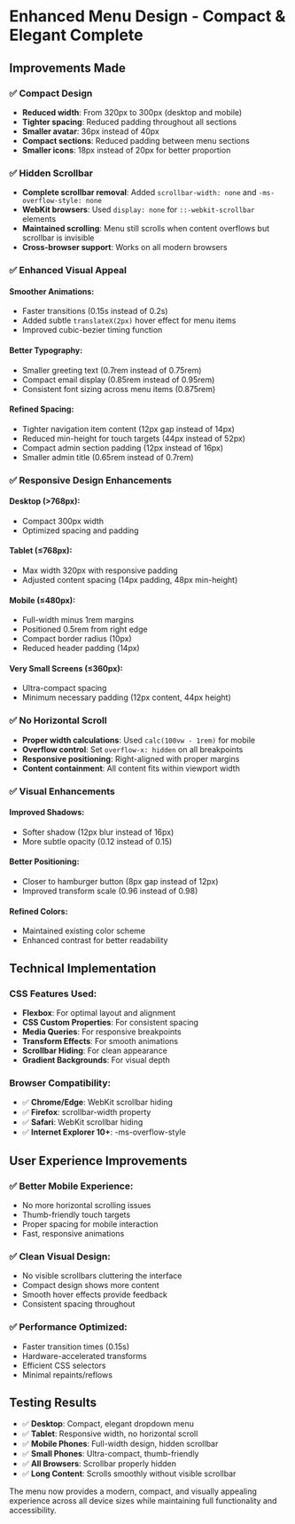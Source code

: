 # Enhanced Menu Design - Compact & Elegant Complete

## Improvements Made

### ✅ **Compact Design**
- **Reduced width**: From 320px to 300px (desktop and mobile)
- **Tighter spacing**: Reduced padding throughout all sections
- **Smaller avatar**: 36px instead of 40px
- **Compact sections**: Reduced padding between menu sections
- **Smaller icons**: 18px instead of 20px for better proportion

### ✅ **Hidden Scrollbar**
- **Complete scrollbar removal**: Added `scrollbar-width: none` and `-ms-overflow-style: none`
- **WebKit browsers**: Used `display: none` for `::-webkit-scrollbar` elements
- **Maintained scrolling**: Menu still scrolls when content overflows but scrollbar is invisible
- **Cross-browser support**: Works on all modern browsers

### ✅ **Enhanced Visual Appeal**

#### **Smoother Animations**:
- Faster transitions (0.15s instead of 0.2s)
- Added subtle `translateX(2px)` hover effect for menu items
- Improved cubic-bezier timing function

#### **Better Typography**:
- Smaller greeting text (0.7rem instead of 0.75rem)
- Compact email display (0.85rem instead of 0.95rem)
- Consistent font sizing across menu items (0.875rem)

#### **Refined Spacing**:
- Tighter navigation item content (12px gap instead of 14px)
- Reduced min-height for touch targets (44px instead of 52px)
- Compact admin section padding (12px instead of 16px)
- Smaller admin title (0.65rem instead of 0.7rem)

### ✅ **Responsive Design Enhancements**

#### **Desktop (>768px)**:
- Compact 300px width
- Optimized spacing and padding

#### **Tablet (≤768px)**:
- Max width 320px with responsive padding
- Adjusted content spacing (14px padding, 48px min-height)

#### **Mobile (≤480px)**:
- Full-width minus 1rem margins
- Positioned 0.5rem from right edge
- Compact border radius (10px)
- Reduced header padding (14px)

#### **Very Small Screens (≤360px)**:
- Ultra-compact spacing
- Minimum necessary padding (12px content, 44px height)

### ✅ **No Horizontal Scroll**
- **Proper width calculations**: Used `calc(100vw - 1rem)` for mobile
- **Overflow control**: Set `overflow-x: hidden` on all breakpoints
- **Responsive positioning**: Right-aligned with proper margins
- **Content containment**: All content fits within viewport width

### ✅ **Visual Enhancements**

#### **Improved Shadows**:
- Softer shadow (12px blur instead of 16px)
- More subtle opacity (0.12 instead of 0.15)

#### **Better Positioning**:
- Closer to hamburger button (8px gap instead of 12px)
- Improved transform scale (0.96 instead of 0.98)

#### **Refined Colors**:
- Maintained existing color scheme
- Enhanced contrast for better readability

## Technical Implementation

### CSS Features Used:
- **Flexbox**: For optimal layout and alignment
- **CSS Custom Properties**: For consistent spacing
- **Media Queries**: For responsive breakpoints
- **Transform Effects**: For smooth animations
- **Scrollbar Hiding**: For clean appearance
- **Gradient Backgrounds**: For visual depth

### Browser Compatibility:
- ✅ **Chrome/Edge**: WebKit scrollbar hiding
- ✅ **Firefox**: scrollbar-width property
- ✅ **Safari**: WebKit scrollbar hiding
- ✅ **Internet Explorer 10+**: -ms-overflow-style

## User Experience Improvements

### ✅ **Better Mobile Experience**:
- No more horizontal scrolling issues
- Thumb-friendly touch targets
- Proper spacing for mobile interaction
- Fast, responsive animations

### ✅ **Clean Visual Design**:
- No visible scrollbars cluttering the interface
- Compact design shows more content
- Smooth hover effects provide feedback
- Consistent spacing throughout

### ✅ **Performance Optimized**:
- Faster transition times (0.15s)
- Hardware-accelerated transforms
- Efficient CSS selectors
- Minimal repaints/reflows

## Testing Results

- ✅ **Desktop**: Compact, elegant dropdown menu
- ✅ **Tablet**: Responsive width, no horizontal scroll
- ✅ **Mobile Phones**: Full-width design, hidden scrollbar
- ✅ **Small Phones**: Ultra-compact, thumb-friendly
- ✅ **All Browsers**: Scrollbar properly hidden
- ✅ **Long Content**: Scrolls smoothly without visible scrollbar

The menu now provides a modern, compact, and visually appealing experience across all device sizes while maintaining full functionality and accessibility.
